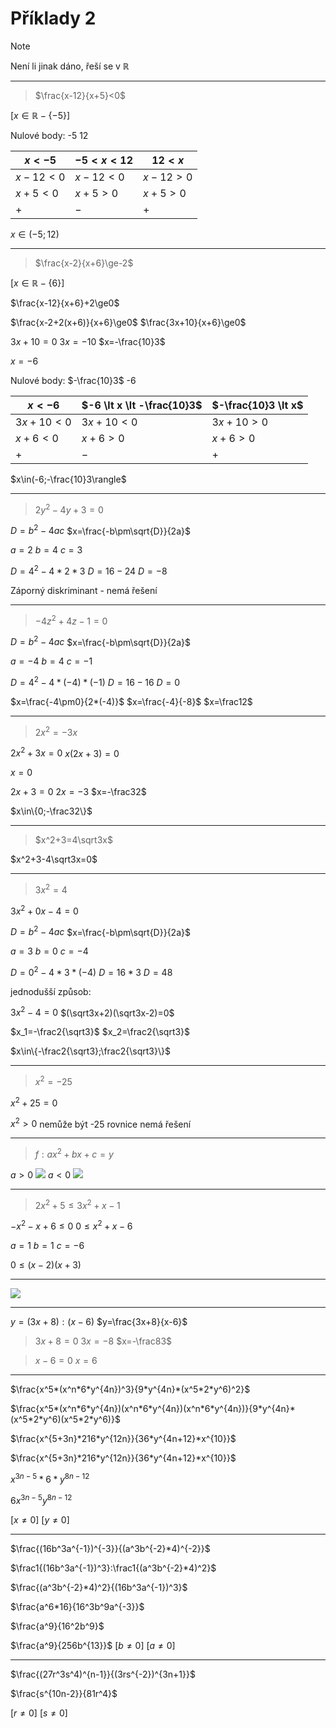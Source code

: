 # Příklady 2

>[!NOTE]
>Není li jinak dáno, řeší se v $\mathbb{R}$

---

>$\frac{x-12}{x+5}<0$

$[x\in\mathbb{R}-\{-5\}]$

Nulové body: -5 12

| $x \lt-5$  | $-5 \lt x \lt 12$ | $12 \lt x$ |
| ---------- | ----------------- | ---------- |
| $x-12\lt0$ | $x-12\lt0$        | $x-12\gt0$ |
| $x+5\lt0$  | $x+5\gt0$         | $x+5\gt0$           |
| $+$        | $-$               | $+$        |

$x\in(-5;12)$

---

>$\frac{x-2}{x+6}\ge-2$

$[x\in\mathbb{R}-\{6\}]$

$\frac{x-12}{x+6}+2\ge0$

$\frac{x-2+2(x+6)}{x+6}\ge0$
$\frac{3x+10}{x+6}\ge0$

$3x+10=0$
$3x=-10$
$x=-\frac{10}3$

$x=-6$

Nulové body: $-\frac{10}3$ -6

| $x \lt -6$  | $-6 \lt x \lt -\frac{10}3$ | $-\frac{10}3 \lt x$ |
| ----------- | -------------------------- | ------------------- |
| $3x+10\lt0$ | $3x+10\lt0$                | $3x+10\gt0$         |
| $x+6\lt0$   | $x+6\gt0$                  | $x+6\gt0$           |
| $+$         | $-$                        | $+$                   |

$x\in(-6;-\frac{10}3\rangle$

---

>$2y^2-4y+3=0$

$D=b^2-4ac$
$x=\frac{-b\pm\sqrt{D}}{2a}$

$a=2$
$b=4$
$c=3$

$D=4^2-4*2*3$
$D=16-24$
$D=-8$

Záporný diskriminant - nemá řešení

---

>$-4z^2+4z-1=0$

$D=b^2-4ac$
$x=\frac{-b\pm\sqrt{D}}{2a}$

$a=-4$
$b=4$
$c=-1$

$D=4^2-4*(-4)*(-1)$
$D=16-16$
$D=0$

$x=\frac{-4\pm0}{2*(-4)}$
$x=\frac{-4}{-8}$
$x=\frac12$

---

>$2x^2=-3x$

$2x^2+3x=0$
$x(2x+3)=0$

$x=0$

$2x+3=0$
$2x=-3$
$x=-\frac32$

$x\in\{0;-\frac32\}$

---

>$x^2+3=4\sqrt3x$

$x^2+3-4\sqrt3x=0$

---

>$3x^2=4$

$3x^2+0x-4=0$

$D=b^2-4ac$
$x=\frac{-b\pm\sqrt{D}}{2a}$

$a=3$
$b=0$
$c=-4$

$D=0^2-4*3*(-4)$
$D=16*3$
$D=48$

jednodušší způsob:

$3x^2-4=0$
$(\sqrt3x+2)(\sqrt3x-2)=0$

$x_1=-\frac2{\sqrt3}$
$x_2=\frac2{\sqrt3}$

$x\in\{-\frac2{\sqrt3};\frac2{\sqrt3}\}$

---

>$x^2=-25$

$x^2+25=0$

$x^2>0$
nemůže být -25
rovnice nemá řešení

---

>$f: ax^2+bx+c=y$

$a>0$
![](Pasted%20image%2020220908113126.png)
$a<0$
![](Pasted%20image%2020220908113147.png)


---

>$2x^2+5\le3x^2+x-1$

$-x^2-x+6\le0$
$0\le x^2+x-6$

$a=1$
$b=1$
$c=-6$

$0\le(x-2)(x+3)$

---

![](Pasted%20image%2020220919200541.png)

---

$y=(3x+8):(x-6)$
$y=\frac{3x+8}{x-6}$

>$3x+8=0$
>$3x=-8$
>$x=-\frac83$

> $x-6 = 0$
> $x=6$

---

$\frac{x^5*(x^n*6*y^{4n})^3}{9*y^{4n}*(x^5*2*y^6)^2}$

$\frac{x^5*(x^n*6*y^{4n})(x^n*6*y^{4n})(x^n*6*y^{4n})}{9*y^{4n}*(x^5*2*y^6)(x^5*2*y^6)}$

$\frac{x^{5+3n}*216*y^{12n}}{36*y^{4n+12}*x^{10}}$

$\frac{x^{5+3n}*216*y^{12n}}{36*y^{4n+12}*x^{10}}$

$x^{3n-5}*6*y^{8n-12}$

$6x^{3n-5}y^{8n-12}$

$[x\neq0]$
$[y\neq0]$

---

$\frac{(16b^3a^{-1})^{-3}}{(a^3b^{-2}*4)^{-2}}$

$\frac1{(16b^3a^{-1})^3}:\frac1{(a^3b^{-2}*4)^2}$

$\frac{(a^3b^{-2}*4)^2}{(16b^3a^{-1})^3}$

$\frac{a^6*16}{16^3b^9a^{-3}}$

$\frac{a^9}{16^2b^9}$

$\frac{a^9}{256b^{13}}$
$[b \ne 0]$
$[a\neq0]$

---

$\frac{(27r^3s^4)^{n-1}}{(3rs^{-2})^{3n+1}}$



$\frac{s^{10n-2}}{81r^4}$

$[r \ne 0]$
$[s\neq0]$

